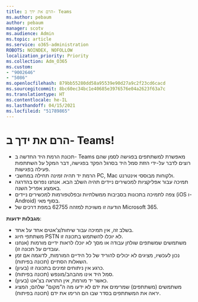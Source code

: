```yaml
---
title: הרם את ידך ב- Teams
ms.author: pebaum
author: pebaum
manager: scotv
ms.audience: Admin
ms.topic: article
ms.service: o365-administration
ROBOTS: NOINDEX, NOFOLLOW
localization_priority: Priority
ms.collection: Adm_O365
ms.custom:
- "9002646"
- "5086"
ms.openlocfilehash: 879bb55280dd58a95539e90d27a9c2f23cd6cacd
ms.sourcegitcommit: 8bc60ec34bc1e40685e3976576e04a2623f63a7c
ms.translationtype: HT
ms.contentlocale: he-IL
ms.lasthandoff: 04/15/2021
ms.locfileid: "51789865"
---
```

# <a name="raise-your-hand-in-teams"></a>הרם את ידך ב- Teams!

- תכונת הרמת היד החדשה ב- Teams מאפשרת למשתתפים בפגישה לסמן שהם רוצים לדבר על-ידי הזזת סמל היד בסרגל הפקד בפגישה, דבר המקל על השתתפות פעילה בפגישות.
- הרמת יד תהיה זמינה תחילה במחשבי PC, ‏Mac ולקוחות מבוססי אינטרנט.
- תמיכה עבור אפליקציות למכשירים ניידים תהיה השלב הבא. אנחנו נפרוס בהדרגה באמצע אפריל השנה.
- צפה לתמיכה בתכונות בסביבות ממשלתיות ובפלטפורמות למכשירים ניידים (iOS ו- Android) בסוף מאי.
- הודעה זו משויכת למזהה 62755 במפת דרכים של Microsoft 365.

**מגבלות ידועות**:

- בשלב זה, אין תמיכה עבור שיחות/צ‘אטים אחד על אחד.
- משתתפי חיוג PSTN לא יוכלו להשתמש בתכונה זו.
- משתמשים שמשתפים שולחן עבודה או מסך לא יוכלו לראות ידיים מורמות (אנחנו עובדים על תכונה זו).
- נכון לעכשיו, מציגים לא יכולים להוריד של כל הידיים המורמות, לדוגמה אם זמן השאלות הסתיים (תכונה בפיתוח).
- כרגע אין ניתוחים זמינים בתכונה זו (בעיון).
- סמל היד אינו מהבהב/מונפש (תכונה בפיתוח).
- כאשר יד מורמת, אין התראה בצ‘אט (בעיון).
- משתמשים (משתתפים) שמרימים את ידם לא ידעו מה ה“מקום“ שלהם; המציג יראה את המשתתפים בסדר שבו הם הרימו את ידם (תכונה בפיתוח).
